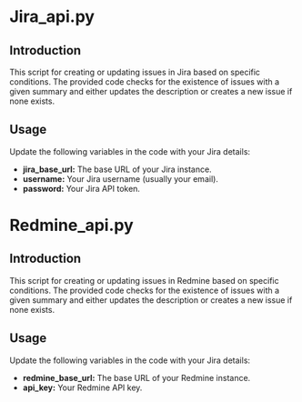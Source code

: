 # Jira_api.py
## Introduction
This script for creating or updating issues in Jira based on specific conditions. The provided code checks for the existence of issues with a given summary and either updates the description or creates a new issue if none exists.

## Usage
Update the following variables in the code with your Jira details:

- **jira_base_url:** The base URL of your Jira instance.
- **username:** Your Jira username (usually your email).
- **password:** Your Jira API token.

# Redmine_api.py
## Introduction
This script for creating or updating issues in Redmine based on specific conditions. The provided code checks for the existence of issues with a given summary and either updates the description or creates a new issue if none exists.

## Usage
Update the following variables in the code with your Jira details:

- **redmine_base_url:** The base URL of your Redmine instance.
- **api_key:** Your Redmine API key.
